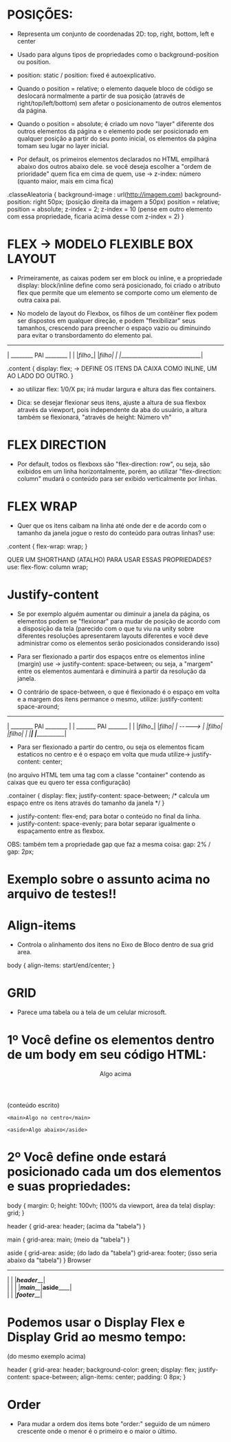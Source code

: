# POSIÇÕES:
- Representa um conjunto de coordenadas 2D: top, right, bottom, left e center
- Usado para alguns tipos de propriedades como o background-position ou position.

- position: static / position: fixed é autoexplicativo.

- Quando o position = relative; o elemento daquele bloco de código se deslocará normalmente a partir de sua posição (através de right/top/left/bottom) sem afetar o posicionamento de outros elementos da página.

- Quando o position = absolute; é criado um novo "layer" diferente dos outros elementos da página e o elemento pode ser posicionado em qualquer posição a partir do seu ponto inicial, os elementos da página tomam seu lugar no layer inicial.

- Por default, os primeiros elementos declarados no HTML empilhará abaixo dos outros abaixo dele. se você deseja escolher a "ordem de prioridade" quem fica em cima de quem, use -> z-index: número (quanto maior, mais em cima fica)

.classeAleatoria {
    background-image : url(http://imagem.com)
    background-position: right 50px; (posição direita da imagem a 50px)
    position = relative;
    position = absolute;
    z-index = 2;
    z-index = 10 (pense em outro elemento com essa propriedade, ficaria acima desse com z-index = 2)
}

# FLEX -> MODELO FLEXIBLE BOX LAYOUT

- Primeiramente, as caixas podem ser em block ou inline, e a propriedade display: block/inline define como será posicionado, foi criado o atributo flex que permite que um elemento se comporte como um elemento de outra caixa pai. 

- No modelo de layout do Flexbox, os filhos de um contêiner flex podem ser dispostos em qualquer direção, e podem "flexibilizar" seus tamanhos, crescendo para preencher o espaço vazio ou diminuindo para evitar o transbordamento do elemento pai. 
 ______________________________
|   ________  PAI  ________    |
|  |_filho__|     |__filho_|   |
|______________________________|

.content {
    display: flex; -> DEFINE OS ITENS DA CAIXA COMO INLINE, UM AO LADO DO OUTRO.
}
- ao utilizar flex: 1/0/X px; irá mudar largura e altura das flex containers.

* Dica: se desejar flexionar seus itens, ajuste a altura de sua flexbox através da viewport, pois independente da
aba do usuário, a altura também se flexionará, "através de height: Número vh"

# FLEX DIRECTION
- Por default, todos os flexboxs são "flex-direction: row", ou seja, são exibidos em um linha horizontalmente, porém,
ao utilizar "flex-direction: column" mudará o conteúdo para ser exibido verticalmente por linhas.

# FLEX WRAP
- Quer que os itens caibam na linha até onde der e de acordo com o tamanho da janela jogue o resto do conteúdo para
outras linhas? use:

.content {
    flex-wrap: wrap;
}

QUER UM SHORTHAND (ATALHO) PARA USAR ESSAS PROPRIEDADES? use:
flex-flow: column wrap;


# Justify-content

- Se por exemplo alguém aumentar ou diminuir a janela da página, os elementos podem se "flexionar" para mudar de posição de acordo com a disposição da tela (parecido com o que tu viu na unity sobre diferentes resoluções apresentarem layouts diferentes e você deve administrar como os elementos serão posicionados considerando isso)

* Para ser flexionado a partir dos espaços entre os elementos inline (margin) use -> justify-content: space-between;
ou seja, a "margem" entre os elementos aumentará e diminuirá a partir da resolução da janela.

* O contrário de space-between, o que é flexionado é o espaço em volta e a margem dos itens permance o mesmo, utilize: justify-content: space-around;

_______________________________                     ________________________________________
|   ________  PAI  ________    |                    |         _______  PAI  _______         |
|  |_filho__|     |__filho_|   |      ----->        |        |_filho_|     |_filho_|        |
|______________________________|                    |_______________________________________|



* Para ser flexionado a partir do centro, ou seja os elementos ficam estaticos no centro e é o espaço em volta que muda utilize-> justify-content: center;

(no arquivo HTML tem uma tag com a classe "container" contendo as caixas que eu quero ter essa configuração)

.container  {
    display: flex;
    justify-content: space-between; /* calcula um espaço entre os itens através do tamanho da janela */
}

* justify-content: flex-end; para botar o conteúdo no final da linha.
* justify-content: space-evenly; para botar separar igualmente o espaçamento entre as flexbox.

OBS: também tem a propriedade gap que faz a mesma coisa:
    gap: 2% / gap: 2px;


# Exemplo sobre o assunto acima no arquivo de testes!!

# Align-items
- Controla o alinhamento dos itens no Eixo de Bloco dentro de sua grid area.

body {
    align-items: start/end/center;
}

# GRID
- Parece uma tabela ou a tela de um celular microsoft.

# 1º Você define os elementos dentro de um body em seu código HTML:

<body>
    <header>Algo acima</header> (conteúdo escrito)

    <main>Algo no centro</main>

    <aside>Algo abaixo</aside>

</body>

# 2º Você define onde estará posicionado cada um dos elementos e suas propriedades:

body {
    margin: 0;
    height: 100vh; (100% da viewport, área da tela)
    display: grid;
}

header {
    grid-area: header; (acima da "tabela")
}

main {
    grid-area: main; (meio da "tabela")
}

aside {
    grid-area: aside; (do lado da "tabela")
    grid-area: footer; (isso seria abaixo da "tabela")
}
         Browser
 __________________________
|                          |
|_________header___________|                        
|            |             |
|___main_____|__aside______|                          
|                          |
|_________footer___________|

# Podemos usar o Display Flex e Display Grid ao mesmo tempo:
(do mesmo exemplo acima)

header {
    grid-area: header;
    background-color: green;
    display: flex;
    justify-content: space-between;
    align-items: center;
    padding: 0 8px;
}

#  Order
- Para mudar a ordem dos items bote "order:" seguido de um número crescente onde o menor é o primeiro e o maior o último.